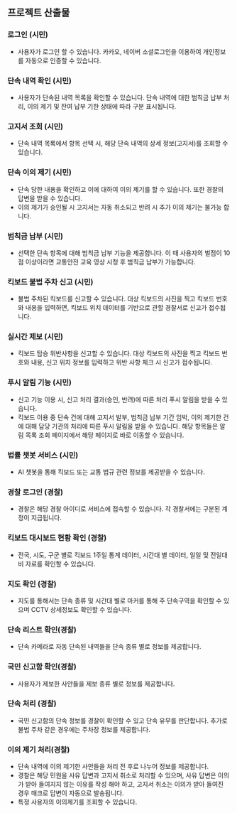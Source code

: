 
## 프로젝트 산출물

### 로그인 (시민)

- 사용자가 로그인 할 수 있습니다. 카카오, 네이버 소셜로그인을 이용하여 개인정보를 자동으로 인증할 수 있습니다.

### 단속 내역 확인 (시민)

- 사용자가 단속된 내역 목록을 확인할 수 있습니다. 단속 내역에 대한 범칙금 납부 처리, 이의 제기 및 잔여 납부 기한 상태에 따라 구분 표시됩니다.

### 고지서 조회 (시민)

- 단속 내역 목록에서 항목 선택 시, 해당 단속 내역의 상세 정보(고지서)를 조회할 수 있습니다.

### 단속 이의 제기 (시민)

- 단속 당한 내용을 확인하고 이에 대하여 이의 제기를 할 수 있습니다. 또한 경찰의 답변을 받을 수 있습니다.
- 이의 제기가 승인될 시 고지서는 자동 취소되고 반려 시 추가 이의 제기는 불가능 합니다.

### 범칙금 납부 (시민)

- 선택한 단속 항목에 대해 범칙금 납부 기능을 제공합니다. 이 때 사용자의 벌점이 10점 이상이라면 교통안전 교육 영상 시청 후 범칙금 납부가 가능합니다.


### 킥보드 불법 주차 신고 (시민)

- 불법 주차된 킥보드를 신고할 수 있습니다. 대상 킥보드의 사진을 찍고 킥보드 번호와 내용을 입력하면, 킥보드 위치 데이터를 기반으로 관할 경찰서로 신고가 접수됩니다.
    

### 실시간 제보 (시민)

- 킥보드 탑승 위반사항을 신고할 수 있습니다. 대상 킥보드의 사진을 찍고 킥보드 번호와 내용, 신고 위치 정보를 입력하고 위반 사항 체크 시 신고가 접수됩니다.

### 푸시 알림 기능 (시민)

- 신고 기능 이용 시, 신고 처리 결과(승인, 반려)에 따른 처리 푸시 알림을 받을 수 있습니다.
- 킥보드 이용 중 단속 건에 대해 고지서 발부, 범칙금 납부 기간 임박, 이의 제기한 건에 대해 담당 기관의 처리에 따른 푸시 알림을 받을 수 있습니다. 해당 항목들은 알림 목록 조회 페이지에서 해당 페이지로 바로 이동할 수 있습니다.

### 법률 챗봇 서비스 (시민)

- AI 챗봇을 통해 킥보드 또는 교통 법규 관련 정보를 제공받을 수 있습니다.


### 경찰 로그인 (경찰)

- 경찰은 해당 경찰 아이디로 서비스에 접속할 수 있습니다. 각 경찰서에는 구분된 계정이 지급됩니다.


### 킥보드 대시보드 현황 확인 (경찰)

- 전국, 시도, 구군 별로 킥보드 1주일 통계 데이터, 시간대 별 데이터, 일일 및 전일대비 자료를 확인할 수 있습니다.

### 지도 확인 (경찰)
- 지도를 통해서는 단속 종류 및 시간대 별로 마커를 통해 주 단속구역을 확인할 수 있으며 CCTV 상세정보도 확인할 수 있습니다.

### 단속 리스트 확인(경찰)

- 단속 카메라로 자동 단속된 내역들을 단속 종류 별로 정보를 제공합니다.

### 국민 신고함 확인(경찰)

- 사용자가 제보한 사안들을 제보 종류 별로 정보를 제공합니다.

### 단속 처리 (경찰)
- 국민 신고함의 단속 정보를 경찰이 확인할 수 있고 단속 유무를 판단합니다. 추가로 불법 주차 같은 경우에는 주차장 정보를 제공합니다.

### 이의 제기 처리(경찰)

- 단속 내역에 이의 제기한 사안들을 처리 전 후로 나누어 정보를 제공합니다.
- 경찰은 해당 민원을 사유 답변과 고지서 취소로 처리할 수 있으며, 사유 답변은 이의가 받아 들여지지 않는 이유를 작성 해야 하고, 고지서 취소는 이의가 받아 들여진 경우 매크로 답변이 자동으로 발송됩니다.
- 특정 사용자의 이의제기를 조회할 수 있습니다.
